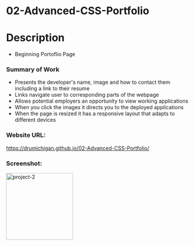 # 02-Advanced-CSS-Portfolio


# Description

* Beginning Portoflio Page

### Summary of Work

* Presents the developer's name, image and how to contact them including a link to their resume
* Links navigate user to corresponding parts of the webpage
* Allows potential employers an opportunity to view working applications
* When you click the images it directs you to the deployed applications
* When the page is resized it has a responsive layout that adapts to different devices

### Website URL:

https://drumichigan.github.io/02-Advanced-CSS-Portfolio/

### Screenshot:

<img width="181" alt="project-2" src="https://user-images.githubusercontent.com/78832419/114276480-c15b7b00-99f4-11eb-8ebf-9bcab09fe5ef.png">

